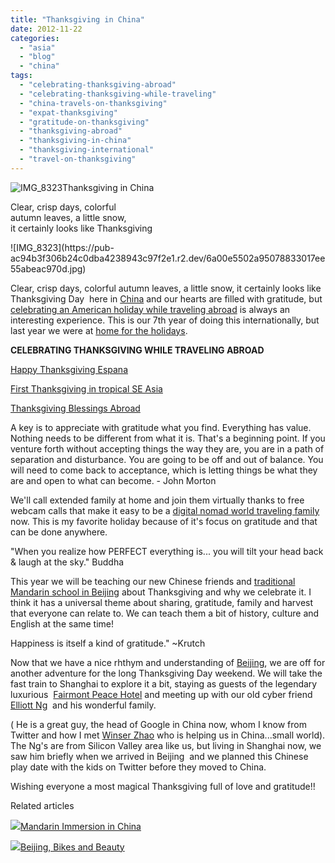 ```yaml
---
title: "Thanksgiving in China"
date: 2012-11-22
categories: 
  - "asia"
  - "blog"
  - "china"
tags: 
  - "celebrating-thanksgiving-abroad"
  - "celebrating-thanksgiving-while-traveling"
  - "china-travels-on-thanksgiving"
  - "expat-thanksgiving"
  - "gratitude-on-thanksgiving"
  - "thanksgiving-abroad"
  - "thanksgiving-in-china"
  - "thanksgiving-international"
  - "travel-on-thanksgiving"
---
```


![IMG_8323](https://pub-ac94b3f306b24c0dba4238943c97f2e1.r2.dev/6a00e5502a95078833017ee55abd51970d.jpg)Thanksgiving in China  
  
Clear, crisp days, colorful  
autumn leaves, a little snow,  
it certainly looks like Thanksgiving

<!--more--> ![IMG_8323](https://pub-ac94b3f306b24c0dba4238943c97f2e1.r2.dev/6a00e5502a95078833017ee55abeac970d.jpg)  
  
Clear, crisp days, colorful autumn leaves, a little snow, it certainly looks like Thanksgiving Day  here in [China](http://soultravelers3new.local/2012/11/china-travel-in-the-autumn.html "traveling in China") and our hearts are filled with gratitude, but [celebrating an American holiday while traveling abroad](http://soultravelers3new.local/2009/12/how-to-enjoy-family-travel-abroad-at-christmas-digital-nomad-4hww-extended-travel-holidays.html "celebrating a holiday while traveling abroad") is always an interesting experience. This is our 7th year of doing this internationally, but last year we were at [home for the holidays](http://soultravelers3new.local/2011/11/home-for-the-holidays.html "home for the holidays").  
  
**CELEBRATING THANKSGIVING WHILE TRAVELING ABROAD**  
  
[Happy Thanksgiving Espana](http://soultravelers3new.local/2006/11/happy-thanksgiv.html "haopy Thanksgiving Espana")  
  
[First Thanksgiving in tropical SE Asia](http://soultravelers3new.local/2010/11/first-thanksgiving-in-asia.html "thanksgiving in SE Asia")  
  
[Thanksgiving Blessings Abroad](http://soultravelers3new.local/2009/11/thanksgiving-blessings-in-spain-.html "celebrating Thanksgiving abroad")  
  
A key is to appreciate with gratitude what you find. Everything has value. Nothing needs to be different from what it is. That's a beginning point. If you venture forth without accepting things the way they are, you are in a path of separation and disturbance. You are going to be off and out of balance. You will need to come back to acceptance, which is letting things be what they are and open to what can become. - John Morton  
  
We'll call extended family at home and join them virtually thanks to free webcam calls that make it easy to be a [digital nomad world traveling family](http://soultravelers3new.local/2009/04/how-to-travel-the-world-as-a-digital-nomad-family.html "digital nomad family world travel") now. This is my favorite holiday because of it's focus on gratitude and that can be done anywhere.  
  
"When you realize how PERFECT everything is... you will tilt your head back & laugh at the sky." Buddha  
  
This year we will be teaching our new Chinese friends and [traditional Mandarin school in Beijing](http://soultravelers3new.local/2012/11/mandarin-immersion-in-china.html "traditonal mandarin school in Beijing") about Thanksgiving and why we celebrate it. I think it has a universal theme about sharing, gratitude, family and harvest that everyone can relate to. We can teach them a bit of history, culture and English at the same time!  
  
Happiness is itself a kind of gratitude." ~Krutch  
  
Now that we have a nice rhthym and understanding of [Beijing](http://soultravelers3new.local/2012/11/-summer-palace-sunset-in-beijing-china.html "beijing travel"), we are off for another adventure for the long Thanksgiving Day weekend. We will take the fast train to Shanghai to explore it a bit, staying as guests of the legendary luxurious  [Fairmont Peace Hotel](http://www.fairmont.com/peace-hotel-shanghai/ "fairmont shanghai") and meeting up with our old cyber friend [Elliott Ng](http://elliottng.com/ "elliott Ng")  and his wonderful family.  
  
( He is a great guy, the head of Google in China now, whom I know from Twitter and how I met [Winser Zhao](http://www.chinatravel20.com/ "winser Zhao china travel 2.0") who is helping us in China...small world). The Ng's are from Silicon Valley area like us, but living in Shanghai now, we saw him briefly when we arrived in Beijing  and we planned this Chinese play date with the kids on Twitter before they moved to China.  
  
Wishing everyone a most magical Thanksgiving full of love and gratitude!!  
  
  
  

Related articles

[![](http://i.zemanta.com/126145245_80_80.jpg)](http://soultravelers3new.local/2012/11/mandarin-immersion-in-china.html)[Mandarin Immersion in China](http://soultravelers3new.local/2012/11/mandarin-immersion-in-china.html)

[![](http://i.zemanta.com/126517754_80_80.jpg)](http://soultravelers3new.local/2012/11/beijing-bikes-and-beauty.html)[Beijing, Bikes and Beauty](http://soultravelers3new.local/2012/11/beijing-bikes-and-beauty.html)
